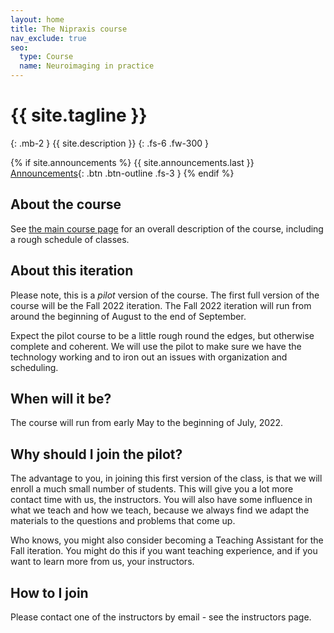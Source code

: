 ```yaml
---
layout: home
title: The Nipraxis course
nav_exclude: true
seo:
  type: Course
  name: Neuroimaging in practice
---
```


# {{ site.tagline }}
{: .mb-2 }
{{ site.description }}
{: .fs-6 .fw-300 }

{% if site.announcements %}
{{ site.announcements.last }}
[Announcements](announcements.md){: .btn .btn-outline .fs-3 }
{% endif %}

## About the course

See [the main course page](https://nipraxis.org) for an overall description of the course, including a rough schedule of classes.

## About this iteration

Please note, this is a *pilot* version of the course.  The first full version of the course will be the Fall 2022 iteration.  The Fall 2022 iteration will run from around the beginning of August to the end of September.

Expect the pilot course to be a little rough round the edges, but otherwise
complete and coherent.   We will use the pilot to make sure we have the
technology working and to iron out an issues with organization and scheduling.

## When will it be?

The course will run from early May to the beginning of July, 2022.

## Why should I join the pilot?

The advantage to you, in joining this first version of the class, is that we will enroll a much small number of students.  This will give you a lot more contact time with us, the instructors.   You will also have some influence in what we teach and how we teach, because we always find we adapt the materials to the questions and problems that come up.

Who knows, you might also consider becoming a Teaching Assistant for the Fall iteration.  You might do this if you want teaching experience, and if you want to learn more from us, your instructors.

## How to I join

Please contact one of the instructors by email - see the instructors page.
